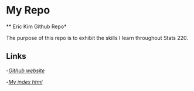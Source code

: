 # My Repo

** Eric Kim Github Repo*

The purpose of this repo is to exhibit the skills I learn throughout Stats 220.

## Links

-*[Github website](https://github.com/erick1m?tab=repositories)*

-*[My index html](https://erick1m.github.io/stats220/)*


